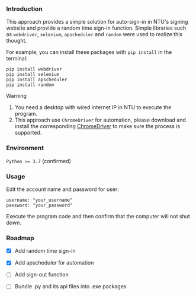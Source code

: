 ### Introduction
This approach provides a simple solution for auto-sign-in in NTU's signing website and provide a random time sign-in function. Simple libraries such as `webdriver`, `selenium`, `apscheduler` and `random` were used to realize this thought.

For example, you can install these packages with `pip install` in the terminal:
```{shell}
pip install webdriver
pip install selenium
pip install apscheduler
pip install random
```

> [!WARNING]  
> 1. You need a desktop with wired internet IP in NTU to execute the program.
> 2. This approach use `ChromeDriver` for automation, please download and install the corresponding [ChromeDriver](https://developer.chrome.com/docs/chromedriver/downloads?hl=zh-tw) to make sure the process is supported. 

### Environment
`Python >= 3.7` (confirmed)

### Usage
Edit the account name and password for user:
```{python}
username: "your_username"
password: "your_password"
```
Execute the program code and then confirm that the computer will not shut down.

### Roadmap
- [x] Add random time sign-in
- [x] Add apscheduler for automation
- [ ] Add sign-out function
- [ ] Bundle .py and its api files into .exe packages


